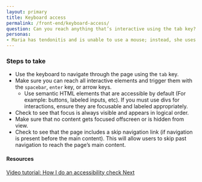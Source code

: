 ```yaml
---
layout: primary
title: Keyboard access
permalink: /front-end/keyboard-access/
question: Can you reach anything that’s interactive using the tab key?
personas:
- Maria has tendonitis and is unable to use a mouse; instead, she uses the keyboard to navigate the web.
---
```


### Steps to take
- Use the keyboard to navigate through the page using the `tab` key.
- Make sure you can reach all interactive elements and trigger them with the `spacebar`, `enter` key, or arrow keys.
  - Use semantic HTML elements that are accessible by default (For example: buttons, labeled inputs, etc). If you must use divs for interactions, ensure they are focusable and labeled appropriately.
- Check to see that focus is always visible and appears in logical order.
- Make sure that no content gets focused offscreen or is hidden from view.
- Check to see that the page includes a skip navigation link (if navigation is present before the main content). This will allow users to skip past navigation to reach the page’s main content.

#### Resources
<a href="https://youtu.be/cOmehxAU_4s">
  <i class="fa fa-youtube-play" aria-hidden="true"></i>Video tutorial: How I do an accessibility check
</a>

<a class="usa-button button-next" href="{{ site.baseurl }}/front-end/screen-reader/">
  Next <i class="fa fa-chevron-right" aria-hidden="true"></i>
</a>
